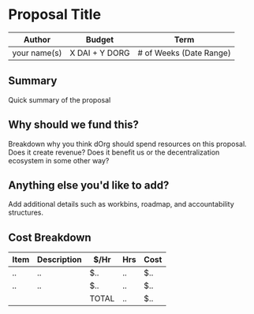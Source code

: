 # Proposal Title

| Author | Budget | Term |
|-|-|-|
| your name(s) | X DAI + Y DORG | # of Weeks (Date Range) |

## Summary

Quick summary of the proposal

## Why should we fund this?

Breakdown why you think dOrg should spend resources on this proposal. Does it create revenue? Does it benefit us or the decentralization ecosystem in some other way? 

## Anything else you'd like to add?

Add additional details such as workbins, roadmap, and accountability structures.

## Cost Breakdown

| Item | Description | $/Hr | Hrs | Cost |
|-|-|-|-|-|
| .. | .. | $.. | .. | $.. |
| .. | .. | $.. | .. | $.. |
| | | TOTAL | .. | $.. |
